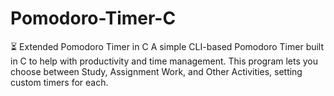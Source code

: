 # Pomodoro-Timer-C
⏳ Extended Pomodoro Timer in C A simple CLI-based Pomodoro Timer built in C to help with productivity and time management. This program lets you choose between Study, Assignment Work, and Other Activities, setting custom timers for each. 
